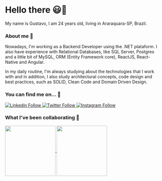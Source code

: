 # Hello there 😃👋

My name is Gustavo, I am 24 years old, living in Araraquara-SP, Brazil.

### About me 🔭

Nowadays, I'm working as a Backend Developer using the .NET plataform. I also have experience with Relational Databases, like SQL Server, Postgres and a little bit of MySQL, ORM (Entity Framework core), ReactJS, React-Native and Angular.

In my daily routine, I'm always studying about the technologies that I work with and in addition, I also study architectural concepts, code design and best practices, such as SOLID, Clean Code and Domain Driven Design.

### You can find me on... 🔎

<a href="https://linkedin.com/in/gustavohrgomes">
  <img src="https://img.shields.io/badge/Follow%20me%20-blue?style=for-the-badge&logo=Linkedin" alt="Linkedin Follow">
</a> 

<a href="https://twitter.com/gustavohrgomes_">
		<img  src="https://img.shields.io/twitter/follow/gustavohrgomes_?color=%231DA1F2&amp;label=Follow%20me&amp;logo=Twitter&amp;style=for-the-badge" alt="Twitter Follow">
</a> 

<a href="https://instagram.com/gustavohrgomes_">
  <img src="https://img.shields.io/badge/Follow%20me%20-black?style=for-the-badge&logo=Instagram&logoColor=%231DA1F2" alt="Instagram Follow">
</a>

### What I've been collaborating 🚀

<p align="left">
  <a href="https://github.com/anuraghazra/github-readme-stats">
    <img
      align="center"      
      height="165"
      src="https://github-readme-stats.vercel.app/api?username=gustavohrgomes&theme=synthwave"
    />
  </a>
  <a href="https://github.com/anuraghazra/github-readme-stats">
    <img 
      align="center"
      height="165"
      src="https://github-readme-stats.vercel.app/api/top-langs/?username=gustavohrgomes&hide=html&layout=compact&theme=synthwave"
    />
  </a>
</p>








<!-- [![Linkedin Badge](https://img.shields.io/badge/Gustavo_Gomes-blue?style=flat-square&logo=Linkedin&logoColor=white&link=https://www.linkedin.com/in/gustavohrgomes/)](https://www.linkedin.com/in/gustavohrgomes/) -->




<!--
**gustavohrgomes/gustavohrgomes** is a ✨ _special_ ✨ repository because its `README.md` (this file) appears on your GitHub profile.

Here are some ideas to get you started:

- 🔭 I’m currently working on ...
- 🌱 I’m currently learning ...
- 👯 I’m looking to collaborate on ...
- 🤔 I’m looking for help with ...
- 💬 Ask me about ...
- 📫 How to reach me: ...
- 😄 Pronouns: ...
- ⚡ Fun fact: ...
-->
